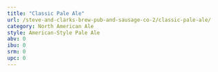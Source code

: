 ```yaml
---
title: "Classic Pale Ale"
url: /steve-and-clarks-brew-pub-and-sausage-co-2/classic-pale-ale/
category: North American Ale
style: American-Style Pale Ale
abv: 0
ibu: 0
srm: 0
upc: 0
---
```


